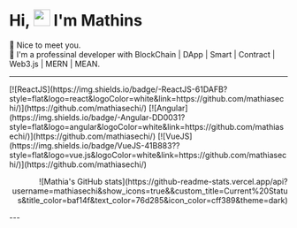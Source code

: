 <h1>Hi, <img src="https://raw.githubusercontent.com/iampavangandhi/iampavangandhi/master/gifs/Hi.gif" width="30px"> I'm Mathins</h1>
🤗 Nice to meet you. <br/>
📝 I'm a professinal developer with BlockChain | DApp | Smart | Contract | Web3.js | MERN | MEAN.

---
<p align="left">
[![ReactJS](https://img.shields.io/badge/-ReactJS-61DAFB?style=flat&logo=react&logoColor=white&link=https://github.com/mathiasechi/)](https://github.com/mathiasechi/) 
[![Angular](https://img.shields.io/badge/-Angular-DD0031?style=flat&logo=angular&logoColor=white&link=https://github.com/mathiasechi/)](https://github.com/mathiasechi/) 
[![VueJS](https://img.shields.io/badge/VueJS-41B883??style=flat&logo=vue.js&logoColor=white&link=https://github.com/mathiasechi/)](https://github.com/mathiasechi/) 
</p>
<p align="right">
  ![Mathia's GitHub stats](https://github-readme-stats.vercel.app/api?username=mathiasechi&show_icons=true&&custom_title=Current%20Status&title_color=baf14f&text_color=76d285&icon_color=cff389&theme=dark)
</p>
---

<!---
mathiasechi/mathiasechi is a ✨ special ✨ repository because its `README.md` (this file) appears on your GitHub profile.
You can click the Preview link to take a look at your changes.
--->
